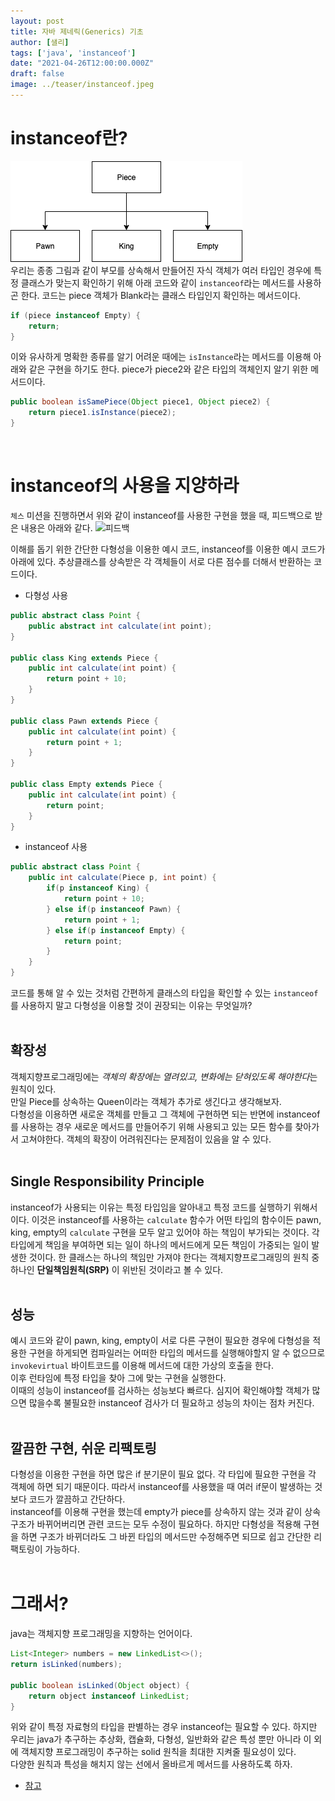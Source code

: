 ```yaml
---
layout: post  
title: 자바 제네릭(Generics) 기초
author: [샐리]
tags: ['java', 'instanceof']
date: "2021-04-26T12:00:00.000Z"
draft: false
image: ../teaser/instanceof.jpeg
---  
```

# instanceof란?
![상속구조](../images/2021-04-26-instanceof-1.png)  
우리는 종종 그림과 같이 부모를 상속해서 만들어진 자식 객체가 여러 타입인 경우에 특정 클래스가 맞는지 확인하기 위해 아래 코드와 같이 `instanceof`라는 메서드를 사용하곤 한다. 
코드는 piece 객체가 Blank라는 클래스 타입인지 확인하는 메서드이다.

```java
if (piece instanceof Empty) {
    return;
}
```  

이와 유사하게 명확한 종류를 알기 어려운 때에는 `isInstance`라는 메서드를 이용해 아래와 같은 구현을 하기도 한다. 
piece가 piece2와 같은 타입의 객체인지 알기 위한 메서드이다.

```java
public boolean isSamePiece(Object piece1, Object piece2) {
    return piece1.isInstance(piece2);
}
```  

<br>

# instanceof의 사용을 지양하라
`체스` 미션을 진행하면서 위와 같이 instanceof를 사용한 구현을 했을 때, 피드백으로 받은 내용은 아래와 같다.
![피드백](../img/2021-04-26-instanceof-2.png)

이해를 돕기 위한 간단한 다형성을 이용한 예시 코드, instanceof를 이용한 예시 코드가 아래에 있다. 
추상클래스를 상속받은 각 객체들이 서로 다른 점수를 더해서 반환하는 코드이다.

- 다형성 사용

```java
public abstract class Point {
    public abstract int calculate(int point);
}

public class King extends Piece {
    public int calculate(int point) {
        return point + 10;
    }
}

public class Pawn extends Piece {
    public int calculate(int point) {
        return point + 1;
    }
}

public class Empty extends Piece {
    public int calculate(int point) {
        return point;
    }
}
```  

- instanceof 사용

```java
public abstract class Point {
    public int calculate(Piece p, int point) {
        if(p instanceof King) {
            return point + 10;
        } else if(p instanceof Pawn) {
            return point + 1;
        } else if(p instanceof Empty) {
            return point;
        }
    }
}
```  

코드를 통해 알 수 있는 것처럼 간편하게 클래스의 타입을 확인할 수 있는 `instanceof`를 사용하지 말고 다형성을 이용할 것이 권장되는 이유는 무엇일까?  
<br>

## 확장성
객체지향프로그래밍에는 *객체의 확장에는 열려있고, 변화에는 닫혀있도록 해야한다*는 원칙이 있다.  
만일 Piece를 상속하는 Queen이라는 객체가 추가로 생긴다고 생각해보자.  
다형성을 이용하면 새로운 객체를 만들고 그 객체에 구현하면 되는 반면에 instanceof를 사용하는 경우 새로운 메서드를 만들어주기 위해 사용되고 있는 모든 함수를 찾아가서 고쳐야한다. 
객체의 확장이 어려워진다는 문제점이 있음을 알 수 있다.  
<br>

## Single Responsibility Principle
instanceof가 사용되는 이유는 특정 타입임을 알아내고 특정 코드를 실행하기 위해서이다. 
이것은 instanceof를 사용하는 `calculate` 함수가 어떤 타입의 함수이든 pawn, king, empty의 `calculate` 구현을 모두 알고 있어야 하는 책임이 부가되는 것이다. 
각 타입에게 책임을 부여하면 되는 일이 하나의 메서드에게 모든 책임이 가중되는 일이 발생한 것이다. 
한 클래스는 하나의 책임만 가져야 한다는 객체지향프로그래밍의 원칙 중 하나인 **단일책임원칙(SRP)** 이 위반된 것이라고 볼 수 있다.  
<br>

## 성능
예시 코드와 같이 pawn, king, empty이 서로 다른 구현이 필요한 경우에 다형성을 적용한 구현을 하게되면 컴파일러는 어떠한 타입의 메서드를 실행해야할지 알 수 없으므로 `invokevirtual` 바이트코드를 이용해 메서드에 대한 가상의 호출을 한다.  
이후 런타임에 특정 타입을 찾아 그에 맞는 구현을 실행한다.  
이때의 성능이 instanceof를 검사하는 성능보다 빠르다. 심지어 확인해야할 객체가 많으면 많을수록 불필요한 instanceof 검사가 더 필요하고 성능의 차이는 점차 커진다.  
<br>

## 깔끔한 구현, 쉬운 리팩토링
다형성을 이용한 구현을 하면 많은 if 분기문이 필요 없다. 
각 타입에 필요한 구현을 각 객체에 하면 되기 때문이다. 
따라서 instanceof를 사용했을 때 여러 if문이 발생하는 것보다 코드가 깔끔하고 간단하다.  
instanceof를 이용해 구현을 했는데 empty가 piece를 상속하지 않는 것과 같이 상속 구조가 바뀌어버리면 관련 코드는 모두 수정이 필요하다. 
하지만 다형성을 적용해 구현을 하면 구조가 바뀌더라도 그 바뀐 타입의 메서드만 수정해주면 되므로 쉽고 간단한 리팩토링이 가능하다.  
<br>

# 그래서?
java는 객체지향 프로그래밍을 지향하는 언어이다.
```java
List<Integer> numbers = new LinkedList<>();
return isLinked(numbers);

public boolean isLinked(Object object) {
    return object instanceof LinkedList;
}
```  
위와 같이 특정 자료형의 타입을 판별하는 경우 instanceof는 필요할 수 있다. 
하지만 우리는 java가 추구하는 추상화, 캡슐화, 다형성, 일반화와 같은 특성 뿐만 아니라 이 외에 객체지향 프로그래밍이 추구하는 solid 원칙을 최대한 지켜줄 필요성이 있다.  
다양한 원칙과 특성을 해치지 않는 선에서 올바르게 메서드를 사용하도록 하자.

- [참고](https://link-intersystems.com/blog/2015/04/25/instanceof-vs-polimorphism/)  
